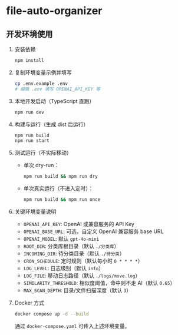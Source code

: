 # file-auto-organizer

## 开发环境使用

1. 安装依赖
   
   ```bash
   npm install
   ```

2. 复制环境变量示例并填写
   
   ```bash
   cp .env.example .env
   # 编辑 .env 填写 OPENAI_API_KEY 等
   ```

3. 本地开发启动（TypeScript 直跑）
   
   ```bash
   npm run dev
   ```

4. 构建与运行（生成 dist 后运行）
   
   ```bash
   npm run build
   npm run start
   ```

5. 测试运行（不实际移动）
   - 单次 dry-run：
     ```bash
     npm run build && npm run dry
     ```
   - 单次真实运行（不进入定时）：
     ```bash
     npm run build && npm run once
     ```

5. 关键环境变量说明
   - `OPENAI_API_KEY`: OpenAI 或兼容服务的 API Key
   - `OPENAI_BASE_URL`: 可选，自定义 OpenAI 兼容服务 base URL
   - `OPENAI_MODEL`: 默认 `gpt-4o-mini`
   - `ROOT_DIR`: 分类库根目录（默认 `./分类库`）
   - `INCOMING_DIR`: 待分类目录（默认 `./待分类`）
   - `CRON_SCHEDULE`: 定时规则（默认每小时 `0 * * * *`）
   - `LOG_LEVEL`: 日志级别（默认 `info`）
   - `LOG_FILE`: 移动日志路径（默认 `./logs/move.log`）
   - `SIMILARITY_THRESHOLD`: 相似度阈值，命中则不走 AI（默认 `0.65`）
   - `MAX_SCAN_DEPTH`: 目录/文件扫描深度（默认 `3`）

6. Docker 方式
   
   ```bash
   docker compose up -d --build
   ```

   通过 `docker-compose.yaml` 可传入上述环境变量。